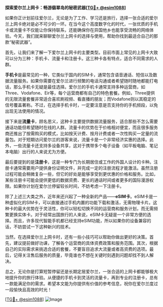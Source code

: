 **探索爱尔兰上网卡：畅游翡翠岛的秘密武器[[TG💪+ @esim1088](https://t.me/s/esim1088)]**

如果你正计划前往爱尔兰，无论是为了工作、学习还是旅行，选择一张合适的爱尔兰上网卡绝对是必不可少的一环。在当今这个高度数字化的时代，一张优质的手机卡或流量卡不仅能让你保持联系，还能确保你在异国他乡也能享受流畅的网络体验。今天，我们就来聊聊爱尔兰上网卡的选择与使用，帮助你找到最适合自己的那款“秘密武器”。

首先，让我们来了解一下爱尔兰上网卡的主要类型。目前市面上常见的上网卡大致可以分为三种：手机卡、流量卡和注册卡。这三种卡各有特点，适合不同需求的人群。

**手机卡**是最常见的一种，它类似于国内的SIM卡，通常包含语音通话、短信以及数据流量服务。如果你需要在爱尔兰进行频繁的电话沟通或者希望随时随地都能打电话，那么手机卡无疑是最佳选择。爱尔兰的手机卡通常支持多种运营商，如Three、Vodafone、Eir等，每个运营商都有自己的特色套餐。例如，Three提供的无限流量套餐非常适合喜欢刷视频、看直播的朋友；而Vodafone则以其稳定的信号覆盖著称。不过，在选择手机卡时，一定要注意是否支持你的手机频段，以免出现无法使用的情况。

接下来是**流量卡**，顾名思义，这种卡主要提供数据流量服务，适合那些不怎么需要通话功能但希望随时在线的人群。流量卡的优势在于价格相对便宜，而且很多服务商还推出了按需购买的模式，比如按天计费、按月计费或者一次性购买一定量的流量包。对于短期访问爱尔兰的游客来说，流量卡是一个非常经济实惠的选择。此外，一些流量卡还支持多设备共享，这对于携带多个电子设备（如平板电脑、笔记本电脑）出行的人来说尤为方便。

最后要提到的是**注册卡**，这是一种专门为长期居住或工作的外国人设计的卡种。注册卡通常需要用户提供身份证明文件，并完成一定的注册流程才能激活。虽然注册过程可能会稍微复杂一些，但它的好处是能够享受到更优惠的价格和服务。比如，某些注册卡可能会提供更低的数据资费、更长的通话时间或者更多的国际漫游权限。如果你计划在爱尔兰停留较长时间，不妨考虑一下注册卡。

除了上述三大类之外，近年来还兴起了一种全新的产品——**eSIM卡**。eSIM卡是一种虚拟化的SIM卡，可以直接通过手机内置的功能下载和激活，无需物理卡片。这种卡的最大优势在于灵活性，你可以轻松切换不同的运营商和服务计划，而无需频繁更换实体卡。对于经常出国旅行的人来说，eSIM卡无疑是一个非常方便的选择。而且，许多现代智能手机都已经支持eSIM功能，所以如果你的设备兼容的话，不妨尝试一下这种新兴的技术。

当然，在选择爱尔兰上网卡时，还有一些小技巧可以帮助你做出更好的决策。首先，建议提前做好功课，了解各个运营商的具体资费政策和服务范围。其次，根据自己的实际需求来挑选合适的套餐，不要盲目追求大流量或者高资费的选项。最后，记得关注售后服务的质量，毕竟谁也不想在关键时刻遇到问题却找不到人解决。

总之，无论你是打算短暂停留还是长期定居爱尔兰，一张合适的上网卡都能够极大地提升你的旅行体验。从便捷的手机卡到灵活的流量卡，再到专业的注册卡，总有一款能满足你的需求。希望本文能为你提供有价值的参考信息，祝你在爱尔兰度过一段愉快且高效的时光！

[[TG💪+ @esim1088](https://t.me/s/esim1088)] 
![Image](https://i.postimg.cc/4NQfJmqS/Snipaste-2025-05-13-00-14-12.png)